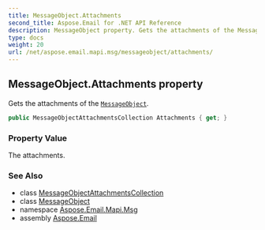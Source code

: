 ```yaml
---
title: MessageObject.Attachments
second_title: Aspose.Email for .NET API Reference
description: MessageObject property. Gets the attachments of the MessageObject
type: docs
weight: 20
url: /net/aspose.email.mapi.msg/messageobject/attachments/
---
```

## MessageObject.Attachments property

Gets the attachments of the [`MessageObject`](../).

```csharp
public MessageObjectAttachmentsCollection Attachments { get; }
```

### Property Value

The attachments.

### See Also

* class [MessageObjectAttachmentsCollection](../../messageobjectattachmentscollection/)
* class [MessageObject](../)
* namespace [Aspose.Email.Mapi.Msg](../../messageobject/)
* assembly [Aspose.Email](../../../)



